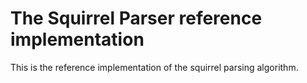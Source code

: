 # The Squirrel Parser reference implementation

This is the reference implementation of the squirrel parsing algorithm.
